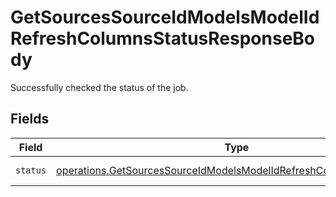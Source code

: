 # GetSourcesSourceIdModelsModelIdRefreshColumnsStatusResponseBody

Successfully checked the status of the job.


## Fields

| Field                                                                                                                                                        | Type                                                                                                                                                         | Required                                                                                                                                                     | Description                                                                                                                                                  | Example                                                                                                                                                      |
| ------------------------------------------------------------------------------------------------------------------------------------------------------------ | ------------------------------------------------------------------------------------------------------------------------------------------------------------ | ------------------------------------------------------------------------------------------------------------------------------------------------------------ | ------------------------------------------------------------------------------------------------------------------------------------------------------------ | ------------------------------------------------------------------------------------------------------------------------------------------------------------ |
| `status`                                                                                                                                                     | [operations.GetSourcesSourceIdModelsModelIdRefreshColumnsStatusStatus](../../models/operations/getsourcessourceidmodelsmodelidrefreshcolumnsstatusstatus.md) | :heavy_minus_sign:                                                                                                                                           | Status of the job                                                                                                                                            | processing                                                                                                                                                   |